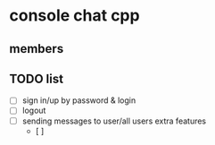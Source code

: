 # console chat cpp

## members

## TODO list

- [ ] sign in/up by password & login
- [ ] logout  
- [ ] sending messages to user/all users
    extra features
    - [ ]
